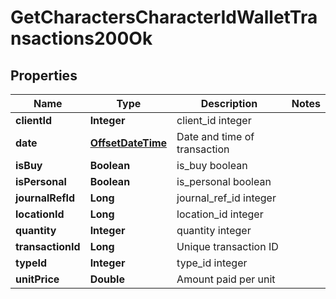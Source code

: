 
# GetCharactersCharacterIdWalletTransactions200Ok

## Properties
Name | Type | Description | Notes
------------ | ------------- | ------------- | -------------
**clientId** | **Integer** | client_id integer | 
**date** | [**OffsetDateTime**](OffsetDateTime.md) | Date and time of transaction | 
**isBuy** | **Boolean** | is_buy boolean | 
**isPersonal** | **Boolean** | is_personal boolean | 
**journalRefId** | **Long** | journal_ref_id integer | 
**locationId** | **Long** | location_id integer | 
**quantity** | **Integer** | quantity integer | 
**transactionId** | **Long** | Unique transaction ID | 
**typeId** | **Integer** | type_id integer | 
**unitPrice** | **Double** | Amount paid per unit | 



